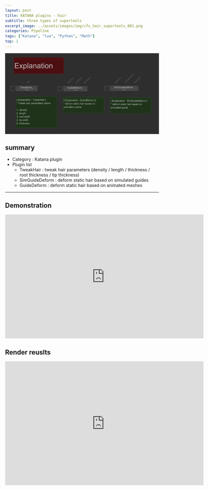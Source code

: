 ```yaml
---
layout: post
title: KATANA plugins - hair
subtitle: three types of supertools
excerpt_image: ../assets/images/img/cfx_hair_supertools_001.png
categories: Pipeline
tags: ["Katana", "lua", "Python", "Math"]
top: 1
---
```



![banner](/assets/images/img/cfx_hair_supertools_002.png)

## summary
- Category : Katana plugin
- Plugin list
  - TweakHair : tweak hair parameters (density / length / thickness / root thickness / tip thickness)
  - SimGuideDeform : deform static hair based on simulated guides
  - GuideDeform : deform static hair based on animated meshes




---

## Demonstration

<iframe width="650" height="405" src="https://www.youtube.com/embed/KuFu3CsN1XI?si=Re3n1-9RRBcuYu23" title="YouTube video player" frameborder="0" allow="accelerometer; autoplay; clipboard-write; encrypted-media; gyroscope; picture-in-picture; web-share" referrerpolicy="strict-origin-when-cross-origin" allowfullscreen></iframe>


## Render reuslts

<iframe width="650" height="405" src="https://www.youtube.com/embed/Nz1TM1Bx6HA?si=qsFgU1II_wzTKL-1" title="YouTube video player" frameborder="0" allow="accelerometer; autoplay; clipboard-write; encrypted-media; gyroscope; picture-in-picture; web-share" referrerpolicy="strict-origin-when-cross-origin" allowfullscreen></iframe>
